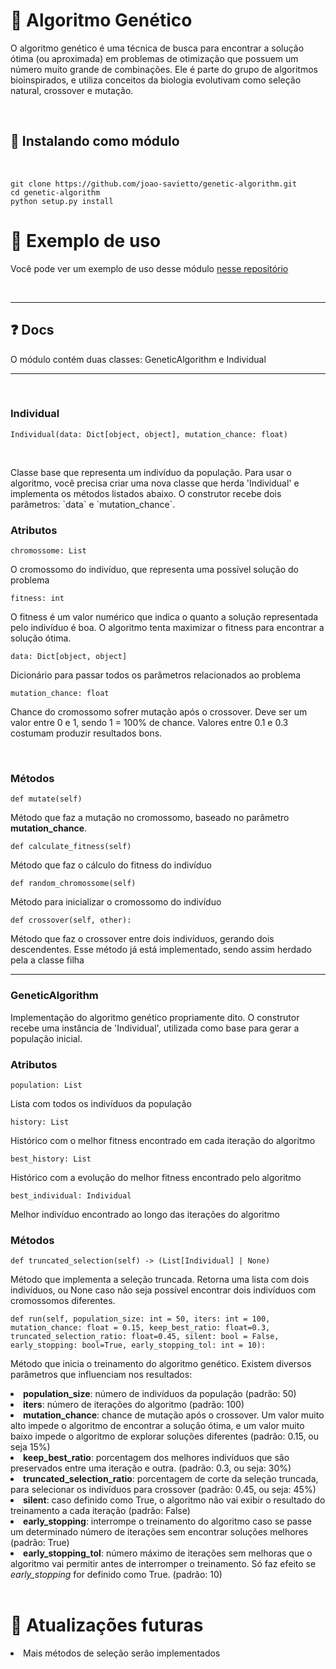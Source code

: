 # 🧬 Algoritmo Genético

<p> O algoritmo genético é uma técnica de busca para encontrar a solução ótima (ou aproximada) em problemas de otimização que possuem um número muito grande de combinações. Ele é parte do grupo de algoritmos bioinspirados, e utiliza conceitos da biologia evolutivam como seleção natural, crossover e mutação. </p>
<br>

## 💾 Instalando como módulo
<br>

``` 
git clone https://github.com/joao-savietto/genetic-algorithm.git
cd genetic-algorithm
python setup.py install
```

# 🔎 Exemplo de uso
<p> Você pode ver um exemplo de uso desse módulo <a href="https://github.com/joao-savietto/ga-feature-selection"> nesse repositório</a> </p>

<br>
<hr/>

## ❓ Docs
<p> O módulo contém duas classes: GeneticAlgorithm e Individual</p>
<hr/><br/>

### Individual

```
Individual(data: Dict[object, object], mutation_chance: float)
```
<br/>

<p> Classe base que representa um indivíduo da população. Para usar o algoritmo, você precisa criar uma nova classe que herda  'Individual' e implementa os métodos listados abaixo. O construtor recebe dois parâmetros: `data` e `mutation_chance`. </p>

### Atributos

```
chromossome: List
```

<p> O cromossomo do indivíduo, que representa uma possível solução do problema </p>

```
fitness: int
```

<p> O fitness é um valor numérico que indica o quanto a solução representada pelo indivíduo é boa. O algoritmo tenta maximizar o fitness para encontrar a solução ótima. </p>

```
data: Dict[object, object]
```

<p> Dicionário para passar todos os parâmetros relacionados ao problema </p>

```
mutation_chance: float
```

<p>Chance do cromossomo sofrer mutação após o crossover. Deve ser um valor entre 0 e 1, sendo 1 = 100% de chance. Valores entre 0.1 e 0.3 costumam produzir resultados bons. </p>
</br>

### Métodos

```
def mutate(self)
 ```

<p> Método que faz a mutação no cromossomo, baseado no parâmetro <strong>mutation_chance</strong>. </p>

```
def calculate_fitness(self)
```
<p> Método que faz o cálculo do fitness do indivíduo </p>

```
def random_chromossome(self)
```

<p> Método para inicializar o cromossomo do indivíduo </p>

```
def crossover(self, other):
```

<p> Método que faz o crossover entre dois indivíduos, gerando dois descendentes. Esse método já está implementado, sendo assim herdado pela a classe filha </p>

<hr/>

### GeneticAlgorithm

<p> Implementação do algoritmo genético propriamente dito. O construtor recebe uma instância de 'Individual', utilizada como base para gerar a população inicial. </p>

### Atributos

```
population: List
```

<p> Lista com todos os indivíduos da população </p>

```
history: List
```

<p> Histórico com o melhor fitness encontrado em cada iteração do algoritmo </p>

```
best_history: List
```

<p> Histórico com a evolução do melhor fitness encontrado pelo algoritmo  </p>

```
best_individual: Individual
```

<p> Melhor indivíduo encontrado ao longo das iterações do algoritmo  </p>

### Métodos

```
def truncated_selection(self) -> (List[Individual] | None)
 ```

<p> Método que implementa a seleção truncada. Retorna uma lista com dois indivíduos, ou None caso não seja possível encontrar dois indivíduos com cromossomos diferentes. </p>

```
def run(self, population_size: int = 50, iters: int = 100, mutation_chance: float = 0.15, keep_best_ratio: float=0.3, truncated_selection_ratio: float=0.45, silent: bool = False, early_stopping: bool=True, early_stopping_tol: int = 10):
 ```

<p> Método que inicia o treinamento do algoritmo genético. Existem diversos parâmetros que influenciam nos resultados: </p>
<li> <strong>population_size</strong>: número de indivíduos da população (padrão: 50) </li>
<li> <strong>iters</strong>: número de iterações do algoritmo (padrão: 100) </li>
<li> <strong>mutation_chance</strong>: chance de mutação após o crossover. Um valor muito alto impede o algoritmo de encontrar a solução ótima, e um valor muito baixo impede o algoritmo de explorar soluções diferentes (padrão: 0.15, ou seja 15%) </li>
<li> <strong>keep_best_ratio</strong>: porcentagem dos melhores indivíduos que são preservados entre uma iteração e outra. (padrão: 0.3, ou seja: 30%) </li>
<li> <strong>truncated_selection_ratio</strong>: porcentagem de corte da seleção truncada, para selecionar os indivíduos para crossover (padrão: 0.45, ou seja: 45%) </li>
<li> <strong>silent</strong>: caso definido como True, o algoritmo não vai exibir o resultado do treinamento a cada iteração (padrão: False) </li>
<li> <strong>early_stopping</strong>: interrompe o treinamento do algoritmo caso se passe um determinado número de iterações sem encontrar soluções melhores (padrão: True) </li>
<li> <strong>early_stopping_tol</strong>: número máximo de iterações sem melhoras que o algoritmo vai permitir antes de interromper o treinamento. Só faz efeito se <i> early_stopping</i> for definido como True. (padrão: 10) </li>
<br/>

# 🌱 Atualizações futuras

<li> Mais métodos de seleção serão implementados </li>
